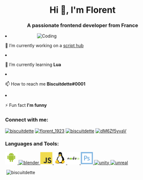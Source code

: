 <h1 align="center">Hi 👋, I'm Florent</h1>
<h3 align="center">A passionate frontend developer from France</h3>
<img align="right" alt="Coding" width="400" src="https://cdn.dribbble.com/users/1162077/screenshots/3848914/programmer.gif")

-  🔭 I’m currently working on a [script hub](https://github.com/Biscuitdette/Roblox-Scripts/blob/main/Biscuitdette-Hub)

- 🌱 I’m currently learning **Lua**

- 📫 How to reach me **Biscuitdette#0001**

- ⚡ Fun fact **I'm funny**

<h3 align="left">Connect with me:</h3>
<p align="left">
<a href="https://twitter.com/biscuitdette" target="blank"><img align="center" src="https://raw.githubusercontent.com/rahuldkjain/github-profile-readme-generator/master/src/images/icons/Social/twitter.svg" alt="biscuitdette" height="30" width="40" /></a>
<a href="https://instagram.com/florent_1923" target="blank"><img align="center" src="https://raw.githubusercontent.com/rahuldkjain/github-profile-readme-generator/master/src/images/icons/Social/instagram.svg" alt="florent_1923" height="30" width="40" /></a>
<a href="https://www.youtube.com/@Biscuitdette" target="blank"><img align="center" src="https://raw.githubusercontent.com/rahuldkjain/github-profile-readme-generator/master/src/images/icons/Social/youtube.svg" alt="biscuitdette" height="30" width="40" /></a>
<a href="https://discord.gg/dM6Zf5yvaV" target="blank"><img align="center" src="https://raw.githubusercontent.com/rahuldkjain/github-profile-readme-generator/master/src/images/icons/Social/discord.svg" alt="dM6Zf5yvaV" height="30" width="40" /></a>
</p>

<h3 align="left">Languages and Tools:</h3>
<p align="left"> <a href="https://developer.android.com" target="_blank" rel="noreferrer"> <img src="https://raw.githubusercontent.com/devicons/devicon/master/icons/android/android-original-wordmark.svg" alt="android" width="40" height="40"/> </a> <a href="https://www.blender.org/" target="_blank" rel="noreferrer"> <img src="https://download.blender.org/branding/community/blender_community_badge_white.svg" alt="blender" width="40" height="40"/> </a> <a href="https://developer.mozilla.org/en-US/docs/Web/JavaScript" target="_blank" rel="noreferrer"> <img src="https://raw.githubusercontent.com/devicons/devicon/master/icons/javascript/javascript-original.svg" alt="javascript" width="40" height="40"/> </a> <a href="https://www.linux.org/" target="_blank" rel="noreferrer"> <img src="https://raw.githubusercontent.com/devicons/devicon/master/icons/linux/linux-original.svg" alt="linux" width="40" height="40"/> </a> <a href="https://nodejs.org" target="_blank" rel="noreferrer"> <img src="https://raw.githubusercontent.com/devicons/devicon/master/icons/nodejs/nodejs-original-wordmark.svg" alt="nodejs" width="40" height="40"/> </a> <a href="https://www.photoshop.com/en" target="_blank" rel="noreferrer"> <img src="https://raw.githubusercontent.com/devicons/devicon/master/icons/photoshop/photoshop-line.svg" alt="photoshop" width="40" height="40"/> </a> <a href="https://unity.com/" target="_blank" rel="noreferrer"> <img src="https://www.vectorlogo.zone/logos/unity3d/unity3d-icon.svg" alt="unity" width="40" height="40"/> </a> <a href="https://unrealengine.com/" target="_blank" rel="noreferrer"> <img src="https://raw.githubusercontent.com/kenangundogan/fontisto/036b7eca71aab1bef8e6a0518f7329f13ed62f6b/icons/svg/brand/unreal-engine.svg" alt="unreal" width="40" height="40"/> </a> </p>
                 
<p>&nbsp;<img align="center" src="https://github-readme-stats.vercel.app/api?username=biscuitdette&show_icons=true&locale=en" alt="biscuitdette" /></p>
